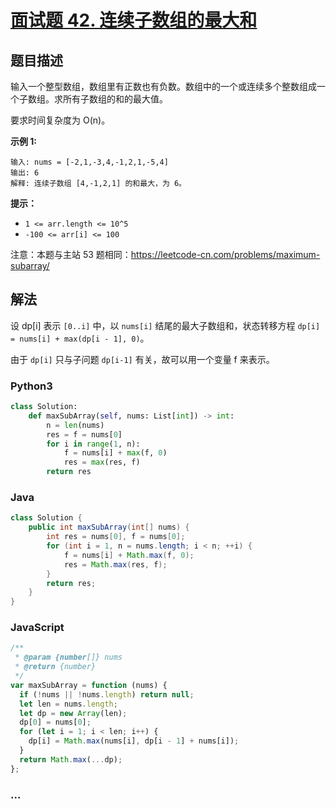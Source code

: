 # [面试题 42. 连续子数组的最大和](https://leetcode-cn.com/problems/lian-xu-zi-shu-zu-de-zui-da-he-lcof/)

## 题目描述

输入一个整型数组，数组里有正数也有负数。数组中的一个或连续多个整数组成一个子数组。求所有子数组的和的最大值。

要求时间复杂度为 O(n)。

**示例 1:**

```
输入: nums = [-2,1,-3,4,-1,2,1,-5,4]
输出: 6
解释: 连续子数组 [4,-1,2,1] 的和最大，为 6。
```

**提示：**

- `1 <= arr.length <= 10^5`
- `-100 <= arr[i] <= 100`

<p>注意：本题与主站 53 题相同：<a href="https://leetcode-cn.com/problems/maximum-subarray/">https://leetcode-cn.com/problems/maximum-subarray/</a></p>

## 解法

设 dp[i] 表示 `[0..i]` 中，以 `nums[i]` 结尾的最大子数组和，状态转移方程 `dp[i] = nums[i] + max(dp[i - 1], 0)`。

由于 `dp[i]` 只与子问题 `dp[i-1]` 有关，故可以用一个变量 f 来表示。

<!-- tabs:start -->

### **Python3**

```python
class Solution:
    def maxSubArray(self, nums: List[int]) -> int:
        n = len(nums)
        res = f = nums[0]
        for i in range(1, n):
            f = nums[i] + max(f, 0)
            res = max(res, f)
        return res
```

### **Java**

```java
class Solution {
    public int maxSubArray(int[] nums) {
        int res = nums[0], f = nums[0];
        for (int i = 1, n = nums.length; i < n; ++i) {
            f = nums[i] + Math.max(f, 0);
            res = Math.max(res, f);
        }
        return res;
    }
}
```

### **JavaScript**

```js
/**
 * @param {number[]} nums
 * @return {number}
 */
var maxSubArray = function (nums) {
  if (!nums || !nums.length) return null;
  let len = nums.length;
  let dp = new Array(len);
  dp[0] = nums[0];
  for (let i = 1; i < len; i++) {
    dp[i] = Math.max(nums[i], dp[i - 1] + nums[i]);
  }
  return Math.max(...dp);
};
```

### **...**

```

```

<!-- tabs:end -->
